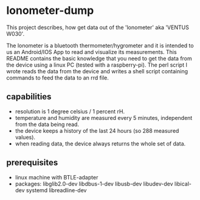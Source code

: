 lonometer-dump
==============

This project describes, how get data out of the 'lonometer' aka 'VENTUS W030'.

The lonometer is a bluetooth thermometer/hygrometer and it is intended to us an Android/IOS App to read and visualize its measurements.
This README contains the basic knowledge that you need to get the data from the device using a linux PC (tested with a raspberry-pi).
The perl script I wrote reads the data from the device and writes a shell script containing commands to feed the data to an rrd file.

capabilities
------------

- resolution is 1 degree celsius / 1 percent rH.
- temperature and humidity are measured every 5 minutes, independent from the data being read.
- the device keeps a history of the last 24 hours (so 288 measured values).
- when reading data, the device always returns the whole set of data.

prerequisites
-------------

- linux machine with BTLE-adapter
- packages: libglib2.0-dev libdbus-1-dev libusb-dev libudev-dev libical-dev systemd libreadline-dev

